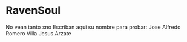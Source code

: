 RavenSoul
=========

No vean tanto xno
Escriban aqui su nombre para probar:
Jose Alfredo Romero Villa
Jesus Arzate
